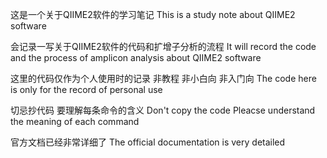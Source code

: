 
这是一个关于QIIME2软件的学习笔记
This is a study note about QIIME2 software

会记录一写关于QIIME2软件的代码和扩增子分析的流程
It will record the code and the process of amplicon analysis about QIIME2 software

这里的代码仅作为个人使用时的记录 非教程 非小白向 非入门向 
The code here is only for the record of personal use

切忌抄代码 要理解每条命令的含义 
Don't copy the code Pleacse understand the meaning of each command

官方文档已经非常详细了
The official documentation is very detailed